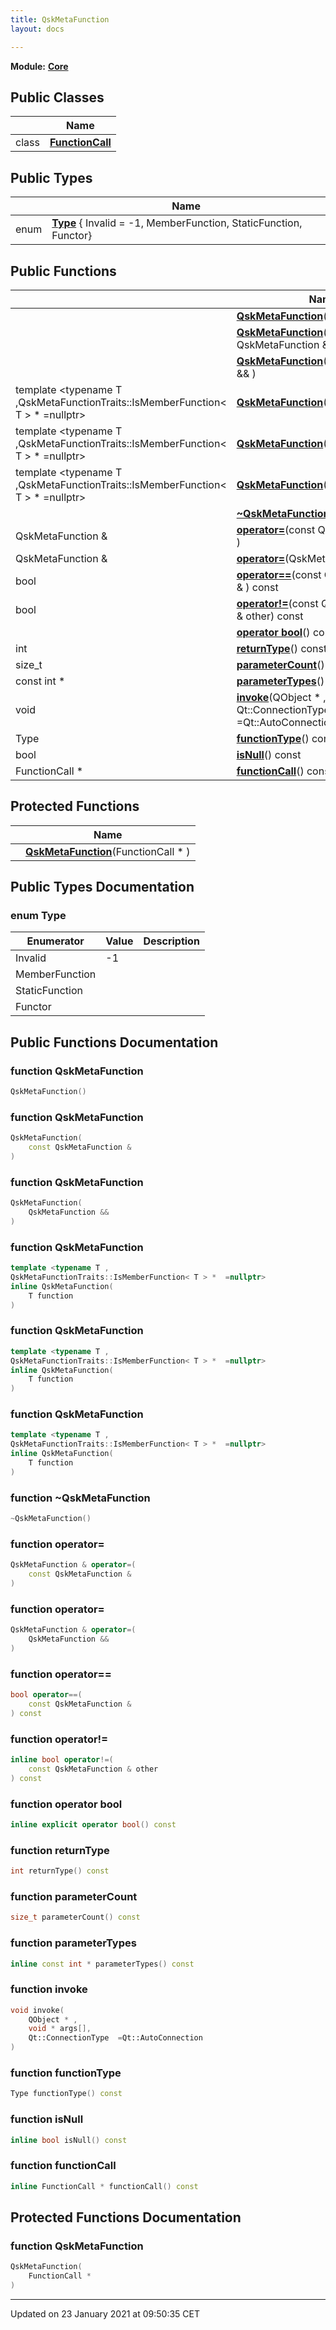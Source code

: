 ```yaml
---
title: QskMetaFunction
layout: docs

---
```



**Module:** **[Core](/docs/modules/group___core/)**



## Public Classes

|                | Name           |
| -------------- | -------------- |
| class | **[FunctionCall](/docs/classes/class_qsk_meta_function_1_1_function_call/)**  |

## Public Types

|                | Name           |
| -------------- | -------------- |
| enum| **[Type](/docs/classes/class_qsk_meta_function/#enum-type)** { Invalid = -1, MemberFunction, StaticFunction, Functor} |

## Public Functions

|                | Name           |
| -------------- | -------------- |
| | **[QskMetaFunction](/docs/classes/class_qsk_meta_function/#function-qskmetafunction)**() |
| | **[QskMetaFunction](/docs/classes/class_qsk_meta_function/#function-qskmetafunction)**(const QskMetaFunction & ) |
| | **[QskMetaFunction](/docs/classes/class_qsk_meta_function/#function-qskmetafunction)**(QskMetaFunction && ) |
| template <typename T ,QskMetaFunctionTraits::IsMemberFunction< T > *  =nullptr\> <br>| **[QskMetaFunction](/docs/classes/class_qsk_meta_function/#function-qskmetafunction)**(T function) |
| template <typename T ,QskMetaFunctionTraits::IsMemberFunction< T > *  =nullptr\> <br>| **[QskMetaFunction](/docs/classes/class_qsk_meta_function/#function-qskmetafunction)**(T function) |
| template <typename T ,QskMetaFunctionTraits::IsMemberFunction< T > *  =nullptr\> <br>| **[QskMetaFunction](/docs/classes/class_qsk_meta_function/#function-qskmetafunction)**(T function) |
| | **[~QskMetaFunction](/docs/classes/class_qsk_meta_function/#function-~qskmetafunction)**() |
| QskMetaFunction & | **[operator=](/docs/classes/class_qsk_meta_function/#function-operator=)**(const QskMetaFunction & ) |
| QskMetaFunction & | **[operator=](/docs/classes/class_qsk_meta_function/#function-operator=)**(QskMetaFunction && ) |
| bool | **[operator==](/docs/classes/class_qsk_meta_function/#function-operator==)**(const QskMetaFunction & ) const |
| bool | **[operator!=](/docs/classes/class_qsk_meta_function/#function-operator!=)**(const QskMetaFunction & other) const |
| | **[operator bool](/docs/classes/class_qsk_meta_function/#function-operator-bool)**() const |
| int | **[returnType](/docs/classes/class_qsk_meta_function/#function-returntype)**() const |
| size_t | **[parameterCount](/docs/classes/class_qsk_meta_function/#function-parametercount)**() const |
| const int * | **[parameterTypes](/docs/classes/class_qsk_meta_function/#function-parametertypes)**() const |
| void | **[invoke](/docs/classes/class_qsk_meta_function/#function-invoke)**(QObject * , void * args[], Qt::ConnectionType  =Qt::AutoConnection) |
| Type | **[functionType](/docs/classes/class_qsk_meta_function/#function-functiontype)**() const |
| bool | **[isNull](/docs/classes/class_qsk_meta_function/#function-isnull)**() const |
| FunctionCall * | **[functionCall](/docs/classes/class_qsk_meta_function/#function-functioncall)**() const |

## Protected Functions

|                | Name           |
| -------------- | -------------- |
| | **[QskMetaFunction](/docs/classes/class_qsk_meta_function/#function-qskmetafunction)**(FunctionCall * ) |

## Public Types Documentation

### enum Type

| Enumerator | Value | Description |
| ---------- | ----- | ----------- |
| Invalid | -1|   |
| MemberFunction | |   |
| StaticFunction | |   |
| Functor | |   |




## Public Functions Documentation

### function QskMetaFunction

```cpp
QskMetaFunction()
```


### function QskMetaFunction

```cpp
QskMetaFunction(
    const QskMetaFunction & 
)
```


### function QskMetaFunction

```cpp
QskMetaFunction(
    QskMetaFunction && 
)
```


### function QskMetaFunction

```cpp
template <typename T ,
QskMetaFunctionTraits::IsMemberFunction< T > *  =nullptr>
inline QskMetaFunction(
    T function
)
```


### function QskMetaFunction

```cpp
template <typename T ,
QskMetaFunctionTraits::IsMemberFunction< T > *  =nullptr>
inline QskMetaFunction(
    T function
)
```


### function QskMetaFunction

```cpp
template <typename T ,
QskMetaFunctionTraits::IsMemberFunction< T > *  =nullptr>
inline QskMetaFunction(
    T function
)
```


### function ~QskMetaFunction

```cpp
~QskMetaFunction()
```


### function operator=

```cpp
QskMetaFunction & operator=(
    const QskMetaFunction & 
)
```


### function operator=

```cpp
QskMetaFunction & operator=(
    QskMetaFunction && 
)
```


### function operator==

```cpp
bool operator==(
    const QskMetaFunction & 
) const
```


### function operator!=

```cpp
inline bool operator!=(
    const QskMetaFunction & other
) const
```


### function operator bool

```cpp
inline explicit operator bool() const
```


### function returnType

```cpp
int returnType() const
```


### function parameterCount

```cpp
size_t parameterCount() const
```


### function parameterTypes

```cpp
inline const int * parameterTypes() const
```


### function invoke

```cpp
void invoke(
    QObject * ,
    void * args[],
    Qt::ConnectionType  =Qt::AutoConnection
)
```


### function functionType

```cpp
Type functionType() const
```


### function isNull

```cpp
inline bool isNull() const
```


### function functionCall

```cpp
inline FunctionCall * functionCall() const
```


## Protected Functions Documentation

### function QskMetaFunction

```cpp
QskMetaFunction(
    FunctionCall * 
)
```


-------------------------------

Updated on 23 January 2021 at 09:50:35 CET